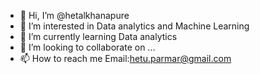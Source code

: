 - 👋 Hi, I’m @hetalkhanapure
- 👀 I’m interested in Data analytics and Machine Learning
- 🌱 I’m currently learning Data analytics 
- 💞️ I’m looking to collaborate on ...
- 📫 How to reach me Email:hetu.parmar@gmail.com 

<!---
hetalkhanapure/hetalkhanapure is a ✨ special ✨ repository because its `README.md` (this file) appears on your GitHub profile.
You can click the Preview link to take a look at your changes.
--->
